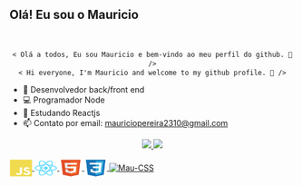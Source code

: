 ### <h2>Olá! Eu sou o Mauricio</h2>
<link rel="stylesheet" href="https://cdn.jsdelivr.net/gh/devicons/devicon@v2.14.0/devicon.min.css">

<div><br>
  <div style="display: inline_block" align="center">

    < Olá a todos, Eu sou Mauricio e bem-vindo ao meu perfil do github. 🚀 />
    < Hi everyone, I'm Mauricio and welcome to my github profile. 🚀 />
  </div>
</div>



- 🔭 Desenvolvedor back/front end
- 💻 Programador Node
- 🌱 Estudando Reactjs
- 📫 Contato por email: mauriciopereira2310@gmail.com

<div align="center">
  <a href="https://github.com/mauricinhoo">
  <img height="180em" src="https://github-readme-stats.vercel.app/api?username=MauricioCruzPereira&show_icons=true&theme=highcontrast&include_all_commits=true&count_private=true"/>
  <img height="180em" src="https://github-readme-stats.vercel.app/api/top-langs/?username=MauricioCruzPereira&layout=compact&langs_count=7&theme=highcontrast"/>
</div>
  
<div style="display: inline_block"><br>
  <img align="center" alt="Mau-Js" height="30" width="40" src="https://raw.githubusercontent.com/devicons/devicon/master/icons/javascript/javascript-plain.svg">
  <img align="center" alt="Mau-React" height="30" width="40" src="https://raw.githubusercontent.com/devicons/devicon/master/icons/react/react-original.svg">
  <img align="center" alt="Mau-HTML" height="30" width="40" src="https://raw.githubusercontent.com/devicons/devicon/master/icons/html5/html5-original.svg">
  <img align="center" alt="Mau-CSS" height="30" width="40" src="https://raw.githubusercontent.com/devicons/devicon/master/icons/css3/css3-original.svg">
  <img align="center" alt="Mau-CSS" height="30" width="40" src="https://cdn.jsdelivr.net/gh/devicons/devicon/icons/nodejs/nodejs-original.svg" />
</div>

### 
